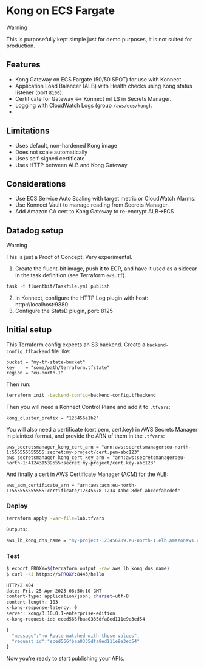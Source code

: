 # Kong on ECS Fargate



> [!WARNING]
> This is purposefully kept simple just for demo purposes, it is not suited for production.

## Features
* Kong Gateway on ECS Fargate (50/50 SPOT) for use with Konnect.
* Application Load Balancer (ALB) with Health checks using Kong status listener (port `8100`).
* Certificate for Gateway <-> Konnect mTLS in Secrets Manager.
* Logging with CloudWatch Logs (group `/aws/ecs/kong`).
* 

## Limitations
* Uses default, non-hardened Kong image
* Does not scale automatically
* Uses self-signed certificate
* Uses HTTP between ALB and Kong Gateway

## Considerations
* Use ECS Service Auto Scaling with target metric or CloudWatch Alarms.
* Use Konnect Vault to manage reading from Secrets Manager.
* Add Amazon CA cert to Kong Gateway to re-encrypt ALB->ECS

## Datadog setup
> [!WARNING]
> This is just a Proof of Concept. Very experimental.

1. Create the fluent-bit image, push it to ECR, and have it used as a sidecar in the task definition (see Terraform `ecs.tf`).
```bash
task -t fluentbit/Taskfile.yml publish
```

2. In Konnect, configure the HTTP Log plugin with host: http://localhost:9880
3. Configure the StatsD plugin, port: 8125

## Initial setup
This Terraform config expects an S3 backend. Create a `backend-config.tfbackend` file like:

```hcl
bucket = "my-tf-state-bucket"
key    = "some/path/terraform.tfstate"
region = "eu-north-1"
```
Then run:
```bash
terraform init -backend-config=backend-config.tfbackend
```

Then you will need a Konnect Control Plane and add it to `.tfvars`:
```hcl
kong_cluster_prefix = "123456a1b2"
```

You will also need a certificate (cert.pem, cert.key) in AWS Secrets Manager in plaintext format, and provide the ARN of them in the `.tfvars`:
```hcl
aws_secretsmanager_kong_cert_arn = "arn:aws:secretsmanager:eu-north-1:555555555555:secret:my-project/cert.pem-abc123"
aws_secretsmanager_kong_cert_key_arn = "arn:aws:secretsmanager:eu-north-1:412431539555:secret:my-project/cert.key-abc123"
```

And finally a cert in AWS Certificate Manager (ACM) for the ALB:
```hcl
aws_acm_certificate_arn = "arn:aws:acm:eu-north-1:555555555555:certificate/12345678-1234-4abc-8def-abcdefabcdef"
```

### Deploy
```bash
terraform apply -var-file=lab.tfvars

Outputs:

aws_lb_kong_dns_name = "my-project-123456789.eu-north-1.elb.amazonaws.com"
```

### Test

```bash
$ export PROXY=$(terraform output -raw aws_lb_kong_dns_name) 
$ curl -ki https://$PROXY:8443/hello

HTTP/2 404
date: Fri, 25 Apr 2025 08:50:10 GMT
content-type: application/json; charset=utf-8
content-length: 103
x-kong-response-latency: 0
server: kong/3.10.0.1-enterprise-edition
x-kong-request-id: eced566fbaa0335dfa8ed111e9e3ed54

{
  "message":"no Route matched with those values",
  "request_id":"eced566fbaa0335dfa8ed111e9e3ed54"
}
```

Now you're ready to start publishing your APIs.

